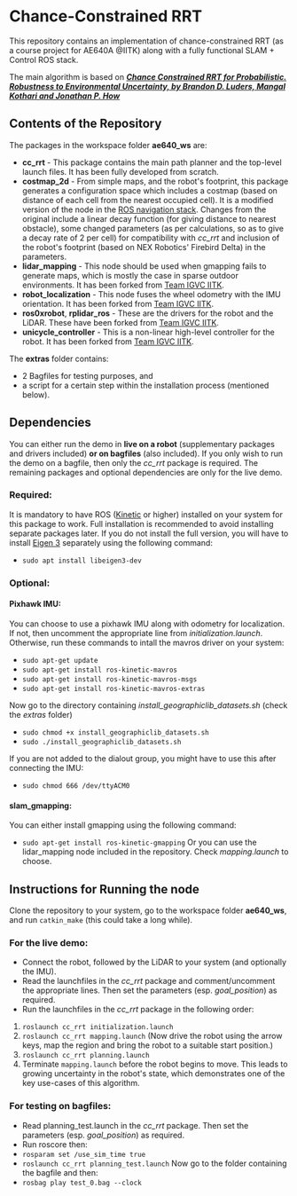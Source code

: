# Chance-Constrained RRT
This repository contains an implementation of chance-constrained RRT (as a course project for AE640A @IITK) along with a fully functional SLAM + Control ROS stack.


The main algorithm is based on [_**Chance Constrained RRT for Probabilistic. Robustness to Environmental Uncertainty, by Brandon D. Luders, Mangal Kothari and Jonathan P. How**_](http://acl.mit.edu/papers/Luders10_GNC.pdf)

## Contents of the Repository
The packages in the workspace folder **ae640_ws** are:
- **cc_rrt** - This package contains the main path planner and the top-level launch files. It has been fully developed from scratch.
- **costmap_2d** - From simple maps, and the robot's footprint, this package generates a configuration space which includes a costmap (based on distance of each cell from the nearest occupied cell). It is a modified version of the node in the [ROS navigation stack](https://github.com/ros-planning/navigation). Changes from the original include a linear decay function (for giving distance to nearest obstacle), some changed parameters (as per calculations, so as to give a decay rate of 2 per cell) for compatibility with _cc_rrt_ and inclusion of the robot's footprint (based on NEX Robotics' Firebird Delta) in the parameters.
- **lidar_mapping** - This node should be used when gmapping fails to generate maps, which is mostly the case in sparse outdoor environments. It has been forked from [Team IGVC IITK](https://github.com/igvc-iitk).
- **robot_localization** - This node fuses the wheel odometry with the IMU orientation. It has been forked from [Team IGVC IITK](https://github.com/igvc-iitk).
-  **ros0xrobot**, **rplidar_ros** - These are the drivers for the robot and the LiDAR. These have been forked from [Team IGVC IITK](https://github.com/igvc-iitk).
- **unicycle_controller** - This is a non-linear high-level controller for the robot. It has been forked from [Team IGVC IITK](https://github.com/igvc-iitk).

The **extras** folder contains:
- 2 Bagfiles for testing purposes, and
- a script for a certain step within the installation process (mentioned below).


## Dependencies

You can either run the demo in **live on a robot** (supplementary packages and drivers included) **or on bagfiles** (also included). If you only wish to run the demo on a bagfile, then only the _cc_rrt_ package is required. The remaining packages and optional dependencies are only for the live demo. 

### Required:
It is mandatory to have ROS ([Kinetic](http://wiki.ros.org/kinetic/Installation) or higher) installed on your system for this package to work. Full installation is recommended to avoid installing separate packages later.
If you do not install the full version, you will have to install [Eigen 3](http://eigen.tuxfamily.org/index.php?title=Main_Page) separately using the following command:
- `sudo apt install libeigen3-dev`

### Optional:
#### Pixhawk IMU:
You can choose to use a pixhawk IMU along with odometry for localization. If not, then uncomment the appropriate line from _initialization.launch_. Otherwise, run these commands to intall the mavros driver on your system:
- `sudo apt-get update`
- `sudo apt-get install ros-kinetic-mavros`
- `sudo apt-get install ros-kinetic-mavros-msgs`
- `sudo apt-get install ros-kinetic-mavros-extras`

Now go to the directory containing _install_geographiclib_datasets.sh_ (check the _extras_ folder)
- `sudo chmod +x install_geographiclib_datasets.sh`
- `sudo ./install_geographiclib_datasets.sh`

If you are not added to the dialout group, you might have to use this after connecting the IMU:
- `sudo chmod 666 /dev/ttyACM0`

#### slam_gmapping:
You can either install gmapping using the following command:
- `sudo apt-get install ros-kinetic-gmapping`
Or you can use the lidar_mapping node included in the repository. Check _mapping.launch_ to choose.


## Instructions for Running the node
Clone the repository to your system, go to the workspace folder **ae640_ws**, and run `catkin_make` (this could take a long while).
### For the live demo:
- Connect the robot, followed by the LiDAR to your system (and optionally the IMU).
- Read the launchfiles in the _cc_rrt_ package and comment/uncomment the appropriate lines. Then set the parameters (esp. _goal_position_) as required.
- Run the launchfiles in the _cc_rrt_ package in the following order:
1. `roslaunch cc_rrt initialization.launch`
2. `roslaunch cc_rrt mapping.launch` (Now drive the robot using the arrow keys, map the region and bring the robot to a suitable start position.)
3. `roslaunch cc_rrt planning.launch`
4. Terminate `mapping.launch` before the robot begins to move. This leads to growing uncertainty in the robot's state, which demonstrates one of the key use-cases of this algorithm.


### For testing on bagfiles:
- Read planning_test.launch in the _cc_rrt_ package. Then set the parameters (esp. _goal_position_) as required.
- Run roscore then:
- `rosparam set /use_sim_time true`
- `roslaunch cc_rrt planning_test.launch`
Now go to the folder containing the bagfile and then:
- `rosbag play test_0.bag --clock`
